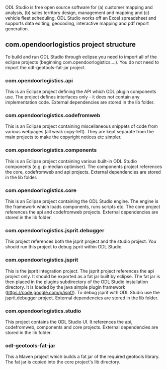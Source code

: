 ODL Studio is free open source software for (a) customer mapping and analysis, (b) sales territory design, management and mapping and (c) vehicle fleet scheduling. 
ODL Studio works off an Excel spreadsheet and supports data editing, geocoding, interactive mapping and pdf report generation.

## com.opendoorlogistics project structure
To build and run ODL Studio through eclipse you need to import all of the eclipse projects (beginning com.opendoorlogistics....).
You do not need to import the odl-geotools-fat-jar project.

### com.opendoorlogistics.api
This is an Eclipse project defining the API which ODL plugin components use.
The project defines interfaces only - it does not contain any implementation code.
External dependencies are stored in the lib folder.

### com.opendoorlogistics.codefromweb	
This is an Eclipse project containing miscellaneous snippets of code from various webpages (all weak copy-left).
They are kept separate from the main projects to make the copyright notices etc simpler.

### com.opendoorlogistics.components	
This is an Eclipse project containing various built-in ODL Studio components (e.g. p-median optimiser). 
The components project references the core, codefromweb and api projects.
External dependencies are stored in the lib folder.

### com.opendoorlogistics.core	
This is an Eclipse project containing the ODL Studio engine.
The engine is the framework which loads components, runs scripts etc.
The core project references the api and codefromweb projects.
External dependencies are stored in the lib folder.

### com.opendoorlogistics.jsprit.debugger
This project references both the jsprit project and the studio project.
You should run this project to debug jsprit within ODL Studio.

### com.opendoorlogistics.jsprit
This is the jsprit integration project.
The jsprit project references the api project only.
It should be exported as a fat jar built by eclipse.
The fat jar is then placed in the plugins subdirectory of the ODL Studio installation directory.
It is loaded by the java simple plugin framework (https://code.google.com/p/jspf/).
To debug jsprit with ODL Studio use the jsprit.debugger project.
External dependencies are stored in the lib folder.

### com.opendoorlogistics.studio
This project contains the ODL Studio UI.
It references the api, codefromweb, components and core projects.
External dependencies are stored in the lib folder.

### odl-geotools-fat-jar
This a Maven project which builds a fat jar of the required geotools library.
The fat jar is copied into the core project's lib directory.
